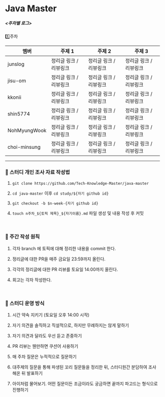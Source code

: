 # Java Master

##### <주차별 로그>
1️⃣주차

| 멤버       | 주제 1          | 주제 2           | 주제 3          |
|----------|---------------|----------------|---------------|
| junslog  | 정리글 링크 / 리뷰링크 | 정리글 링크 / 리뷰링크 | 정리글 링크 / 리뷰링크 |
| jisu-om  | 정리글 링크 / 리뷰링크 | 정리글 링크 / 리뷰링크  | 정리글 링크 / 리뷰링크 |
| kkonii   | 정리글 링크 / 리뷰링크 | 정리글 링크 / 리뷰링크  | 정리글 링크 / 리뷰링크 |
| shin5774 | 정리글 링크 / 리뷰링크 | 정리글 링크 / 리뷰링크  | 정리글 링크 / 리뷰링크 |
| NohMyungWook | 정리글 링크 / 리뷰링크 | 정리글 링크 / 리뷰링크 | 정리글 링크 / 리뷰링크 |
| choi-minsung | 정리글 링크 / 리뷰링크 | 정리글 링크 / 리뷰링크 | 정리글 링크 / 리뷰링크 |

---

### 🎯 스터디 개인 조사 자료 작성법

1. `git clone https://github.com/Tech-Knowledge-Master/java-master`

2. `cd java-master` 이후 `cd study/${자기 github id}`

3. `git checkout -b $n-week-{자기 github id}`

4. `touch n주차_${토픽 제목}_${자기이름}.md` 파일 생성 및 내용 작성 후 커밋

<br>

### 💎 주간 작성 원칙

1. 각자 branch 에 토픽에 대해 정리한 내용을 commit 한다.

2. 정리글에 대한 PR을 매주 금요일 23:59까지 올린다.

3. 각각의 정리글에 대한 PR 리뷰를 토요일 14:00까지 올린다.

4. 회고는 각자 작성한다.

<br>

###  🧩 스터디 운영 방식

1. 시간 약속 지키기 (토요일 오후 14:00 시작)

2. 자기 의견을 솔직하고 직설적으로, 하지만 무례하지는 않게 말하기

3. 자기 의견과 달라도 우선 듣고 존중하기

4. PR 리뷰는 웬만하면 쿠션어 사용하기

5. 매 주차 질문은 누적적으로 질문하기

6. 대주제의 질문을 통해 파생된 꼬리 질문들을 정리한 뒤, 스터디원간 분담하여 조사해온 뒤 발표하기

7. 아이처럼 물어보기. 어떤 질문이든 조금이라도 궁금하면 끝까지 파고드는 형식으로 진행하기
